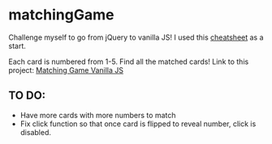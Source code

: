 # matchingGame
Challenge myself to go from jQuery to vanilla JS! I used this <a href="https://tobiasahlin.com/blog/move-from-jquery-to-vanilla-javascript/">cheatsheet</a> as a start. 

Each card is numbered from 1-5. Find all the matched cards! 
Link to this project: <a href="https://mhvue.github.io/matchingGame/">Matching Game Vanilla JS</a> 

## TO DO:
* Have more cards with more numbers to match
* Fix click function so that once card is flipped to reveal number, click is disabled. 